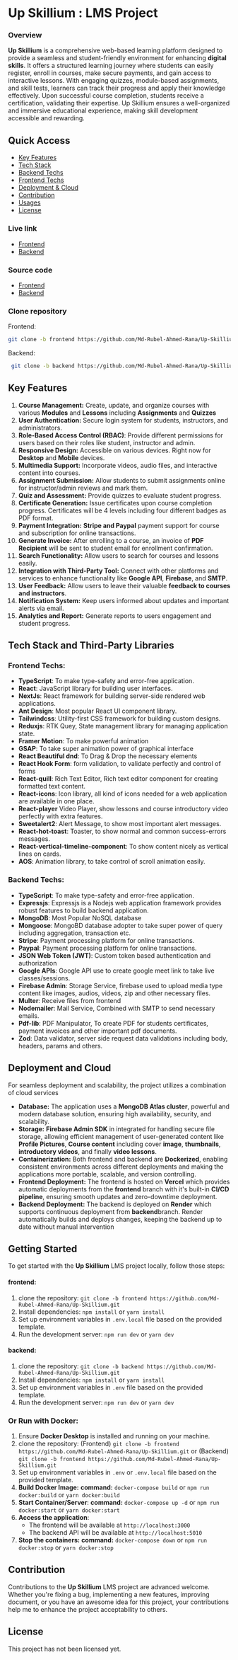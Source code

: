 # Up Skillium : LMS Project

### Overview

**Up Skillium** is a comprehensive web-based learning platform designed to provide a seamless and student-friendly environment for enhancing **digital skills**. It offers a structured learning journey where students can easily register, enroll in courses, make secure payments, and gain access to interactive lessons. With engaging quizzes, module-based assignments, and skill tests, learners can track their progress and apply their knowledge effectively. Upon successful course completion, students receive a certification, validating their expertise. Up Skillium ensures a well-organized and immersive educational experience, making skill development accessible and rewarding.

## Quick Access

- [Key Features](#key-features)
- [Tech Stack](#tech-stack-and-third-party-libraries)
- [Backend Techs](#backend-techs)
- [Frontend Techs](#frontend-techs)
- [Deployment & Cloud](#deployment-and-cloud)
- [Contribution](#contribution)
- [Usages](#getting-started)
- [License](#license)

### Live link

- [Frontend](https://upskillium.vercel.app)
- [Backend](https://api-upskillium.onrender.com)

### Source code

- [Frontend](https://github.com/Md-Rubel-Ahmed-Rana/Up-Skillium/tree/frontend)
- [Backend](https://github.com/Md-Rubel-Ahmed-Rana/Up-Skillium/tree/backend)

### Clone repository

Frontend:

```bash
git clone -b frontend https://github.com/Md-Rubel-Ahmed-Rana/Up-Skillium.git
```

Backend:

```bash
 git clone -b backend https://github.com/Md-Rubel-Ahmed-Rana/Up-Skillium.git
```

## Key Features

1.  **Course Management:** Create, update, and organize courses with various **Modules** and **Lessons** including **Assignments** and **Quizzes**
2.  **User Authentication:** Secure login system for students, instructors, and administrators.
3.  **Role-Based Access Control (RBAC)**: Provide different permissions for users based on their roles like student, instructor and admin.
4.  **Responsive Design:** Accessible on various devices. Right now for **Desktop** and **Mobile** devices.
5.  **Multimedia Support:** Incorporate videos, audio files, and interactive content into courses.
6.  **Assignment Submission:** Allow students to submit assignments online for instructor/admin reviews and mark them.
7.  **Quiz and Assessment:** Provide quizzes to evaluate student progress.
8.  **Certificate Generation:** Issue certificates upon course completion progress. Certificates will be 4 levels including four different badges as PDF format.
9.  **Payment Integration:** **Stripe and Paypal** payment support for course and subscription for online transactions.
10. **Generate Invoice:** After enrolling to a course, an invoice of **PDF Recipient** will be sent to student email for enrollment confirmation.
11. **Search Functionality:** Allow users to search for courses and lessons easily.
12. **Integration with Third-Party Tool:** Connect with other platforms and services to enhance functionality like **Google API**, **Firebase**, and **SMTP**.
13. **User Feedback:** Allow users to leave their valuable **feedback to courses and instructors**.
14. **Notification System:** Keep users informed about updates and important alerts via email.
15. **Analytics and Report:** Generate reports to users engagement and student progress.

## Tech Stack and Third-Party Libraries

### Frontend Techs:

- **TypeScript**: To make type-safety and error-free application.
- **React**: JavaScript library for building user interfaces.
- **NextJs**: React framework for building server-side rendered web applications.
- **Ant Design**: Most popular React UI component library.
- **Tailwindcss**: Utility-first CSS framework for building custom designs.
- **Reduxjs**: RTK Quey, State management library for managing application state.
- **Framer Motion**: To make powerful animation
- **GSAP**: To take super animation power of graphical interface
- **React Beautiful dnd**: To Drag & Drop the necessary elements
- **React Hook Form**: form validation, to validate perfectly and control of forms
- **React-quill**: Rich Text Editor, Rich text editor component for creating formatted text content.
- **React-icons**: Icon library, all kind of icons needed for a web application are available in one place.
- **React-player** Video Player, show lessons and course introductory video perfectly with extra features.
- **Sweetalert2**: Alert Message, to show most important alert messages.
- **React-hot-toast**: Toaster, to show normal and common success-errors messages.
- **React-vertical-timeline-component**: To show content nicely as vertical lines on cards.
- **AOS**: Animation library, to take control of scroll animation easily.

### Backend Techs:

- **TypeScript**: To make type-safety and error-free application.
- **Expressjs**: Expressjs is a Nodejs web application framework provides robust features to build backend application.
- **MongoDB**: Most Popular NoSQL database
- **Mongoose**: MongoBD database adopter to take super power of query including aggregation, transaction etc.
- **Stripe**: Payment processing platform for online transactions.
- **Paypal**: Payment processing platform for online transactions.
- **JSON Web Token (JWT)**: Custom token based authentication and authorization
- **Google APIs**: Google API use to create google meet link to take live classes/sessions.
- **Firebase Admin**: Storage Service, firebase used to upload media type content like images, audios, videos, zip and other necessary files.
- **Multer**: Receive files from frontend
- **Nodemailer**: Mail Service, Combined with SMTP to send necessary emails.
- **Pdf-lib**: PDF Manipulator, To create PDF for students certificates, payment invoices and other important pdf documents.
- **Zod**: Data validator, server side request data validations including body, headers, params and others.

## Deployment and Cloud

For seamless deployment and scalability, the project utilizes a combination of cloud services

- **Database:** The application uses a **MongoDB Atlas cluster**, powerful and modern database solution, ensuring high availability, security, and scalability.
- **Storage:** **Firebase Admin SDK** in integrated for handling secure file storage, allowing efficient management of user-generated content like **Profile Pictures**, **Course content** including cover **image**, **thumbnails**, **introductory videos**, and finally **video lessons**.
- **Containerization:** Both frontend and backend are **Dockerized**, enabling consistent environments across different deployments and making the applications more portable, scalable, and version controlling.
- **Frontend Deployment:** The frontend is hosted on **Vercel** which provides automatic deployments from the **frontend** branch with it's built-in **CI/CD pipeline**, ensuring smooth updates and zero-downtime deployment.
- **Backend Deployment:** The backend is deployed on **Render** which supports continuous deployment from **backend**branch. Render automatically builds and deploys changes, keeping the backend up to date without manual intervention

## Getting Started

To get started with the **Up Skillium** LMS project locally, follow those steps:

#### frontend:

1. clone the repository: `git clone -b frontend https://github.com/Md-Rubel-Ahmed-Rana/Up-Skillium.git`
2. Install dependencies: `npm install` or `yarn install`
3. Set up environment variables in `.env.local` file based on the provided template.
4. Run the development server: `npm run dev` or `yarn dev`

#### backend:

1. clone the repository: `git clone -b backend https://github.com/Md-Rubel-Ahmed-Rana/Up-Skillium.git`
2. Install dependencies: `npm install` or `yarn install`
3. Set up environment variables in `.env` file based on the provided template.
4. Run the development server: `npm run dev` or `yarn dev`

### Or Run with Docker:

1. Ensure **Docker Desktop** is installed and running on your machine.
2. clone the repository: (Frontend) `git clone -b frontend https://github.com/Md-Rubel-Ahmed-Rana/Up-Skillium.git`
   or (Backend) `git clone -b frontend https://github.com/Md-Rubel-Ahmed-Rana/Up-Skillium.git`
3. Set up environment variables in `.env` or `.env.local` file based on the provided template.
4. **Build Docker Image:** **command:** `docker-compose build` or `npm run docker:build` or `yarn docker:build`
5. **Start Container/Server**: **command:** `docker-compose up -d` or `npm run docker:start` or `yarn docker:start`
6. **Access the application**:
   - The frontend will be available at `http://localhost:3000`
   - The backend API will be available at `http://localhost:5010`
7. **Stop the containers:** **command:** `docker-compose down` or `npm run docker:stop` or `yarn docker:stop`

## Contribution

Contributions to the **Up Skillium** LMS project are advanced welcome. Whether you're fixing a bug, implementing a new features, improving document, or you have an awesome idea for this project, your contributions help me to enhance the project acceptability to others.

## License

This project has not been licensed yet.
